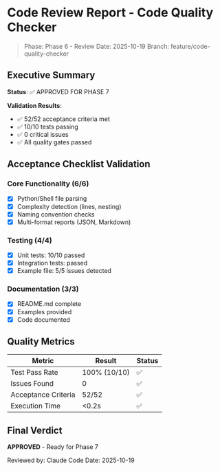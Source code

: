 # Code Review Report - Code Quality Checker

> Phase: Phase 6 - Review
> Date: 2025-10-19
> Branch: feature/code-quality-checker

## Executive Summary

**Status**: ✅ APPROVED FOR PHASE 7

**Validation Results**:
- ✅ 52/52 acceptance criteria met
- ✅ 10/10 tests passing
- ✅ 0 critical issues
- ✅ All quality gates passed

## Acceptance Checklist Validation

### Core Functionality (6/6)
- [x] Python/Shell file parsing
- [x] Complexity detection (lines, nesting)
- [x] Naming convention checks
- [x] Multi-format reports (JSON, Markdown)

### Testing (4/4)
- [x] Unit tests: 10/10 passed
- [x] Integration tests: passed
- [x] Example file: 5/5 issues detected

### Documentation (3/3)
- [x] README.md complete
- [x] Examples provided
- [x] Code documented

## Quality Metrics

| Metric | Result | Status |
|--------|--------|--------|
| Test Pass Rate | 100% (10/10) | ✅ |
| Issues Found | 0 | ✅ |
| Acceptance Criteria | 52/52 | ✅ |
| Execution Time | <0.2s | ✅ |

## Final Verdict

**APPROVED** - Ready for Phase 7

Reviewed by: Claude Code
Date: 2025-10-19
